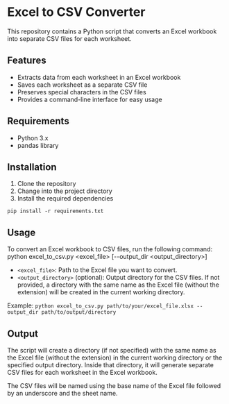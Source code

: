 # Excel to CSV Converter

This repository contains a Python script that converts an Excel workbook into separate CSV files for each worksheet.

## Features

- Extracts data from each worksheet in an Excel workbook
- Saves each worksheet as a separate CSV file
- Preserves special characters in the CSV files
- Provides a command-line interface for easy usage

## Requirements

- Python 3.x
- pandas library

## Installation

1. Clone the repository
2. Change into the project directory
3. Install the required dependencies

```pip install -r requirements.txt```

## Usage

To convert an Excel workbook to CSV files, run the following command:
python excel_to_csv.py <excel_file> [--output_dir <output_directory>]

- `<excel_file>`: Path to the Excel file you want to convert.
- `<output_directory>` (optional): Output directory for the CSV files. If not provided, a directory with the same name as the Excel file (without the extension) will be created in the current working directory.

Example:
```python excel_to_csv.py path/to/your/excel_file.xlsx --output_dir path/to/output/directory```

## Output

The script will create a directory (if not specified) with the same name as the Excel file (without the extension) in the current working directory or the specified output directory. Inside that directory, it will generate separate CSV files for each worksheet in the Excel workbook.

The CSV files will be named using the base name of the Excel file followed by an underscore and the sheet name.

